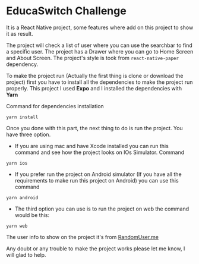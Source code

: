 # EducaSwitch Challenge

It is a React Native project, some features where add on this project to show it as result.

The project will check a list of user where you can use the searchbar to find a specific user. The project has a Drawer where you can go to Home Screen and About Screen. The project's style is took from ```react-native-paper``` dependency.

To make the project run (Actually the first thing is clone or download the project) first you have to install all the dependencies to make the project run properly. This project I used **Expo** and I installed the dependencies with **Yarn**

Command for dependencies installation

```
yarn install
```

Once you done with this part, the next thing to do is run the project. You have three option.

- If you are using mac and have Xcode installed you can run this command and see how the project looks on IOs Simulator. Command
```
yarn ios
```
- If you prefer run the project on Android simulator (If you have all the requirements to make run this project on Android) you can use this command
```
yarn android
```
- The third option you can use is to run the project on web the command would be this: 
```
yarn web
```

The user info to show on the project it's from [RandomUser.me](https://randomuser.me/)

Any doubt or any trouble to make the project works please let me know, I will glad to help.